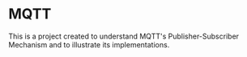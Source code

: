 # MQTT
This is a project created to understand MQTT's Publisher-Subscriber Mechanism and to illustrate its implementations.
